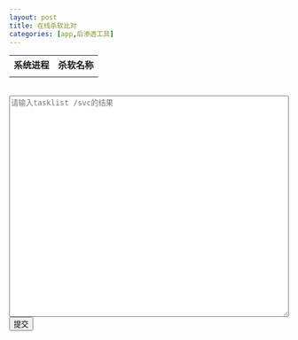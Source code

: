 ```yaml
---
layout: post
title: 在线杀软比对
categories: [app,后渗透工具]
---
```

<script>
    var xhr = new XMLHttpRequest();
    xhr.open("GET","/assets/js/tools/av.json",false);
    xhr.send();
    if (xhr.status === 200) {
        var jsonData = JSON.parse(xhr.responseText);
        window.myData = jsonData;
    }
    function avTest() {
        var input = document.getElementById("input").value;
        var table = document.getElementById("myTable");
        var rowCount = table.rows.length;
        // 从最后一行开始删除，直到第一行
        for (var i = rowCount - 1; i > 0; i--) {
            table.deleteRow(i);
        }
        for (var key in window.myData){
            if(input.includes(key)){
                var row = table.insertRow(1); // 在第二行插入新的数据行
				var cell1 = row.insertCell(0);
				var cell2 = row.insertCell(1);
                cell1.innerHTML = key;
				cell2.innerHTML = window.myData[key];
            }
        }
    }
</script>

<style>
    table td {
        text-align: center;
    }

    textarea {
        width: 100%;
        height: 400px;
    }
</style>

<table id="myTable">
    <tr>
        <th>系统进程</th>
        <th>杀软名称</th>
    </tr>
    <tr>
        <td></td>
        <td></td>
    </tr>
</table>

<br>
<textarea id="input" placeholder="请输入tasklist /svc的结果"></textarea>
<button onclick="avTest()">提交</button>